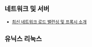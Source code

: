 ## 네트워크 및 서버
* [최신 네트워크 로드 밸런싱 및 프록시 소개](https://ziwon.github.io/post/modern-network-load-balancing-and-proxying/)

## 유닉스 리눅스

